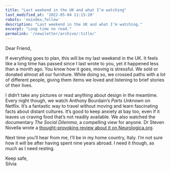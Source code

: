 ```yaml
---
title: "Last weekend in the UK and what I’m watching"
last_modified_at: '2022-05-04 11:15:20'
robots: 'noindex,follow'
description: "Last weekend in the UK and what I’m watching."
excerpt: "Long time no read."
permalink: '/newsletter/archive/:title/'
---
```

Dear Friend,

If everything goes to plan, this will be my last weekend in the UK. It feels like a long time has passed since I last wrote to you, yet it happened less than a month ago. You know how it goes, moving is stressful. We sold or donated almost all our furniture. While doing so, we crossed paths with a lot of different people, giving them items we loved and listening to brief stories of their lives. 

I didn’t take any pictures or read anything about design in the meantime. Every night though, we watch Anthony Bourdain’s *Parts Unknown* on Netflix. It’s a fantastic way to travel without moving and learn fascinating facts about distant cultures. It’s good to keep anxiety at bay too, even if it leaves us craving food that’s not readily available. We also watched the documentary *The Social Dilemma*, a compelling view for anyone. Dr Steven Novella wrote a [thought-provoking review about it on Neurologica.org](https://theness.com/neurologicablog/index.php/review-of-the-social-dilemma/). 

Next time you’ll hear from me, I’ll be in my home country, Italy. I’m not sure how it will be after having spent nine years abroad. I need it though, as much as I need resting. 

<p class="detached">Keep safe,<br>
Silvia</p>
